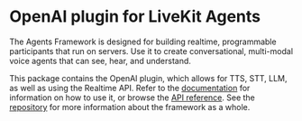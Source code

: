 <!--
SPDX-FileCopyrightText: 2024 LiveKit, Inc.

SPDX-License-Identifier: Apache-2.0
-->
# OpenAI plugin for LiveKit Agents

The Agents Framework is designed for building realtime, programmable
participants that run on servers. Use it to create conversational, multi-modal
voice agents that can see, hear, and understand.

This package contains the OpenAI plugin, which allows for TTS, STT, LLM, as well
as using the Realtime API. Refer to the
[documentation](https://docs.livekit.io/agents/overview/) for information on how
to use it, or browse the [API
reference](https://docs.livekit.io/agents-js/modules/plugins_agents_plugin_openai.html).
See the [repository](https://github.com/livekit/agents-js) for more information
about the framework as a whole.
